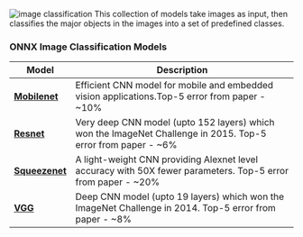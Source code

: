 ![image classification](../../images/bottom.png)
This collection of models take images as input, then classifies the major objects in the images into a set of predefined classes.

### ONNX Image Classification Models
|Model |Description |
|-|-|
|<b>[Mobilenet](models/mobilenet/)</b>|Efficient CNN model for mobile and embedded vision applications.Top-5 error from paper - ~10%|
|<b>[Resnet](models/resnet/)</b>|Very deep CNN model (upto 152 layers) which won the ImageNet Challenge in 2015. Top-5 error from  paper - ~6%|
|<b>[Squeezenet](models/squeezenet/)</b>|A light-weight CNN providing Alexnet level accuracy with 50X fewer parameters. Top-5 error from  paper - ~20%|
|<b>[VGG](models/vgg/)</b>|Deep CNN model (upto 19 layers) which won the ImageNet Challenge in 2014. Top-5 error from  paper - ~8%|
<!--
|[ONNX model]() (5 MB) [MMS archive]() [Example notebook]()&nbsp; &nbsp; &nbsp; &nbsp; &nbsp; &nbsp; &nbsp; &nbsp; &nbsp; &nbsp; &nbsp; &nbsp; &nbsp; &nbsp; &nbsp; &nbsp; &nbsp; [Reference](https://arxiv.org/abs/1602.07360) [Training notebook]() Dataset - [ILSVRC2012](http://www.image-net.org/challenges/LSVRC/2012/)|[ONNX model]() (*size*) [MMS archive]() [Example notebook]()&nbsp; &nbsp; &nbsp; &nbsp; &nbsp; &nbsp; &nbsp; &nbsp; &nbsp; &nbsp; &nbsp; &nbsp; &nbsp; &nbsp; &nbsp; &nbsp; [Reference](https://arxiv.org/abs/1409.1556) [Training notebook]() Dataset - [ILSVRC2014](http://www.image-net.org/challenges/LSVRC/2014/) |[ONNX model]() (*size*) [MMS archive]() [Example notebook]()&nbsp; &nbsp; &nbsp; &nbsp; &nbsp; &nbsp; &nbsp; &nbsp; &nbsp; &nbsp; &nbsp; &nbsp; &nbsp; &nbsp; &nbsp; &nbsp; [Reference](https://arxiv.org/abs/1512.03385) [Training notebook]() Dataset - [ILSVRC2015](http://www.image-net.org/challenges/LSVRC/2015/)
|<b>Mobilenet</b>*description*|<b>Densenet</b>*description*||
|[ONNX model]() [MMS archive]() [Example notebook]()&nbsp; &nbsp; &nbsp; &nbsp; &nbsp; &nbsp; &nbsp; &nbsp; &nbsp; &nbsp; &nbsp; &nbsp; &nbsp; &nbsp; &nbsp; &nbsp; &nbsp; [Reference](https://arxiv.org/abs/1602.07360) [Training notebook]() Dataset - [ILSVRC2012](http://www.image-net.org/challenges/LSVRC/2012/)|[ONNX model]() [MMS archive]() [Example notebook]() &nbsp; &nbsp; &nbsp; &nbsp; &nbsp; &nbsp; &nbsp; &nbsp; &nbsp; &nbsp; &nbsp; &nbsp; &nbsp; &nbsp; &nbsp; [Reference](https://arxiv.org/abs/1602.07360) [Training notebook]() Dataset - [ILSVRC2012](http://www.image-net.org/challenges/LSVRC/2012/)|
-->

